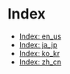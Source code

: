 
# Index

- [Index: en_us](en_us.md)
- [Index: ja_jp](ja_jp.md)
- [Index: ko_kr](ko_kr.md)
- [Index: zh_cn](zh_cn.md)
